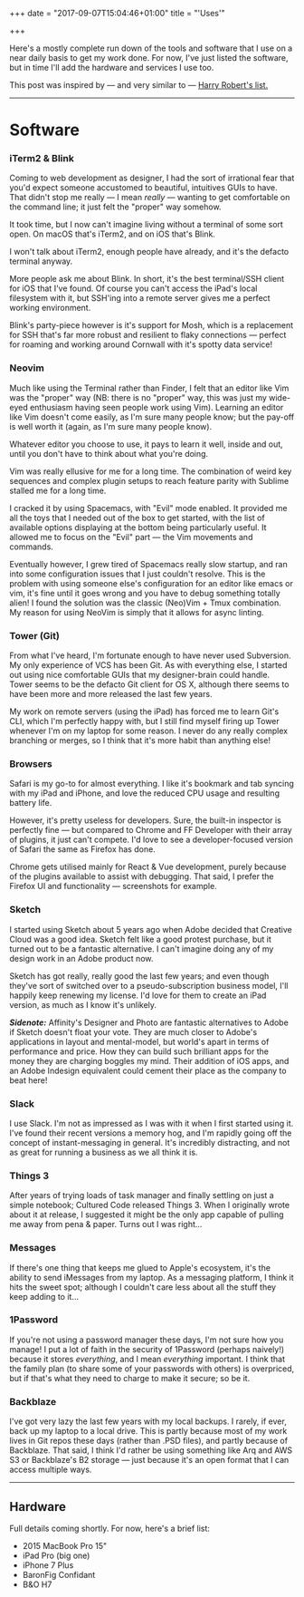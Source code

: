 +++
date = "2017-09-07T15:04:46+01:00"
title = "'Uses'"

+++

Here's a mostly complete run down of the tools and software that I use on
a near daily basis to get my work done. For now, I've just listed the software,
but in time I'll add the hardware and services I use too.

This post was inspired by — and very similar to — [Harry Robert's
list.](https://csswizardry.com/uses/) 

<hr />

# Software

### iTerm2 & Blink
Coming to web development as designer, I had the sort of irrational fear that
you'd expect someone accustomed to beautiful, intuitives GUIs to have. That
didn't stop me really — I mean _really_ — wanting to get comfortable on the
command line; it just felt the "proper" way somehow.

It took time, but I now can't imagine living without a terminal of some sort
open. On macOS that's iTerm2, and on iOS that's Blink. 

I won't talk about iTerm2, enough people have already, and it's the defacto
terminal anyway.

More people ask me about Blink. In short, it's the best terminal/SSH client for
iOS that I've found. Of course you can't access the iPad's local filesystem
with it, but SSH'ing into a remote server gives me a perfect working
environment.

Blink's party-piece however is it's support for Mosh, which is a replacement
for SSH that's far more robust and resilient to flaky connections — perfect for
roaming and working around Cornwall with it's spotty data service!

### Neovim
Much like using the Terminal rather than Finder, I felt that an editor like Vim
was the "proper" way (NB: there is no "proper" way, this was just my wide-eyed
enthusiasm having seen people work using Vim). Learning an editor like Vim
doesn't come easily, as I'm sure many people know; but the pay-off is well
worth it (again, as I'm sure many people know).

Whatever editor you choose to use, it pays to learn it well, inside and out,
until you don't have to think about what you're doing. 

Vim was really ellusive for me for a long time. The combination of weird key
sequences and complex plugin setups to reach feature parity with Sublime
stalled me for a long time.

I cracked it by using Spacemacs, with "Evil" mode enabled. It provided me all
the toys that I needed out of the box to get started, with the list of
available options displaying at the bottom being particularly useful. It
allowed me to focus on the "Evil" part — the Vim movements and commands.

Eventually however, I grew tired of Spacemacs really slow startup, and ran into
some configuration issues that I just couldn't resolve. This is the problem
with using someone else's configuration for an editor like emacs or vim, it's
fine until it goes wrong and you have to debug something totally alien! I found
the solution was the classic (Neo)Vim + Tmux combination. My reason for using
NeoVim is simply that it allows for async linting.

### Tower (Git)
From what I've heard, I'm fortunate enough to have never used Subversion. My
only experience of VCS has been Git. As with everything else, I started out
using nice comfortable GUIs that my designer-brain could handle. Tower seems to
be the defacto Git client for OS X, although there seems to have been more and
more released the last few years.

My work on remote servers (using the iPad) has forced me to learn Git's CLI,
which I'm perfectly happy with, but I still find myself firing up Tower
whenever I'm on my laptop for some reason. I never do any really complex
branching or merges, so I think that it's more habit than anything else!

### Browsers

Safari is my go-to for almost everything. I like it's bookmark and tab syncing
with my iPad and iPhone, and love the reduced CPU usage and resulting battery
life.

However, it's pretty useless for developers. Sure, the built-in inspector is
perfectly fine — but compared to Chrome and FF Developer with their array of
plugins, it just can't compete. I'd love to see a developer-focused version of
Safari the same as Firefox has done.

Chrome gets utilised mainly for React & Vue development, purely because of the
plugins available to assist with debugging. That said, I prefer the Firefox UI
and functionality — screenshots for example.

### Sketch

I started using Sketch about 5 years ago when Adobe decided that Creative Cloud
was a good idea. Sketch felt like a good protest purchase, but it turned out to
be a fantastic alternative. I can't imagine doing any of my design work in an
Adobe product now.

Sketch has got really, really good the last few years; and even though they've
sort of switched over to a pseudo-subscription business model, I'll happily
keep renewing my license. I'd love for them to create an iPad version, as much
as I know it's unlikely.

**_Sidenote:_** Affinity's Designer and Photo are fantastic alternatives to
Adobe if Sketch doesn't float your vote. They are much closer to Adobe's
applications in layout and mental-model, but world's apart in terms of
performance and price. How they can build such brilliant apps for the money
they are charging boggles my mind. Their addition of iOS apps, and an Adobe
Indesign equivalent could cement their place as the company to beat here!

### Slack

I use Slack. I'm not as impressed as I was with it when I first started using
it. I've found their recent versions a memory hog, and I'm rapidly going off
the concept of instant-messaging in general. It's incredibly distracting, and
not as great for running a business as we all think it is.

### Things 3

After years of trying loads of task manager and finally settling on just
a simple notebook; Cultured Code released Things 3. When I originally wrote
about it at release, I suggested it might be the only app capable of pulling me
away from pena & paper. Turns out I was right...

### Messages

If there's one thing that keeps me glued to Apple's ecosystem, it's the ability
to send iMessages from my laptop. As a messaging platform, I think it hits the
sweet spot; although I couldn't care less about all the stuff they keep adding
to it...

### 1Password

If you're not using a password manager these days, I'm not sure how you manage!
I put a lot of faith in the security of 1Password (perhaps naively!) because it
stores _everything_, and I mean *everything* important. I think that the family
plan (to share some of your passwords with others) is overpriced, but if that's
what they need to charge to make it secure; so be it.

### Backblaze

I've got very lazy the last few years with my local backups. I rarely, if ever,
back up my laptop to a local drive. This is partly because most of my work
lives in Git repos these days (rather than .PSD files), and partly because of
Backblaze. That said, I think I'd rather be using something like Arq and AWS S3
or Backblaze's B2 storage — just because it's an open format that I can access
multiple ways.

<hr />

## Hardware 

Full details coming shortly. For now, here's a brief list:

- 2015 MacBook Pro 15"
- iPad Pro (big one)
- iPhone 7 Plus
- BaronFig Confidant
- B&O H7
